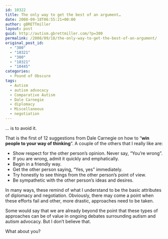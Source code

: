 ```yaml
---
id: 10322
title: The only way to get the best of an argument…
date: 2008-09-18T06:55:21+00:00
author: gBRETTmiller
layout: post
guid: http://autism.gbrettmiller.com/?p=300
permalink: /2008/09/18/the-only-way-to-get-the-best-of-an-argument/
original_post_id:
  - "300"
  - "10321"
  - "300"
  - "10321"
  - "10445"
categories:
  - Pound of Obscure
tags:
  - Autism
  - autism advocacy
  - Comparative Autism
  - Dale Carnegie
  - diplomacy
  - Miscellaneous
  - negotiation
---
```

… is to avoid it.

That is the first of 12 suggestions from Dale Carnegie on how to &#8220;**win people to your way of thinking**&#8220;. A couple of the others that I really like are:

  * Show respect for the other person&#8217;s opinion. Never say, &#8220;You&#8217;re wrong&#8221;.
  * If you are wrong, admit it quickly and emphatically.
  * Begin in a friendly way.
  * Get the other person saying, &#8220;Yes, yes&#8221; immediately.
  * Try honestly to see things from the other person&#8217;s point of view.
  * Be sympathetic with the other person&#8217;s ideas and desires.

In many ways, these remind of what I understand to be the basic attributes of diplomacy and negotiation. Obviously, there may come a point when these efforts fail and other, more drastic, approaches need to be taken.

Some would say that we are already beyond the point that these types of approaches can be of value in ongoing debates surrounding autism and autism advocacy. But I don&#8217;t believe that.

What about you?